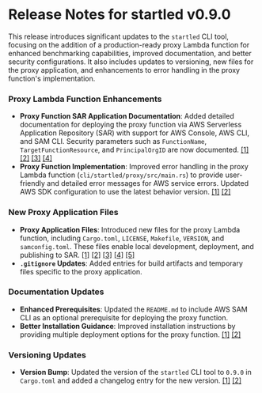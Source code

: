 # Release Notes for startled v0.9.0

This release introduces significant updates to the `startled` CLI tool, focusing on the addition of a production-ready proxy Lambda function for enhanced benchmarking capabilities, improved documentation, and better security configurations. It also includes updates to versioning, new files for the proxy application, and enhancements to error handling in the proxy function's implementation.

### Proxy Lambda Function Enhancements

* **Proxy Function SAR Application Documentation**: Added detailed documentation for deploying the proxy function via AWS Serverless Application Repository (SAR) with support for AWS Console, AWS CLI, and SAM CLI. Security parameters such as `FunctionName`, `TargetFunctionResource`, and `PrincipalOrgID` are now documented. [[1]](diffhunk://#diff-bd0cb949bb67fcfa38060059b5016cdb217ed459714094210b87496f0714b453R8-R21) [[2]](diffhunk://#diff-aff33bf4e337463eb1a6180a9b58b944752069b10f5ca6a932555ac84afe0573R109-R179) [[3]](diffhunk://#diff-aff33bf4e337463eb1a6180a9b58b944752069b10f5ca6a932555ac84afe0573L428-R500) [[4]](diffhunk://#diff-ab5303c476f248d5b47eaf1c0c7cc172a9b41e67adeb3de47938e8e0250576aeR1-R110)
* **Proxy Function Implementation**: Improved error handling in the proxy Lambda function (`cli/startled/proxy/src/main.rs`) to provide user-friendly and detailed error messages for AWS service errors. Updated AWS SDK configuration to use the latest behavior version. [[1]](diffhunk://#diff-a9b3fbc2781ab6c4163776e1788312198e2db5b53a0de0ee43b71cb2e9ccb02aL68-R120) [[2]](diffhunk://#diff-a9b3fbc2781ab6c4163776e1788312198e2db5b53a0de0ee43b71cb2e9ccb02aL99-R141)

### New Proxy Application Files

* **Proxy Application Files**: Introduced new files for the proxy Lambda function, including `Cargo.toml`, `LICENSE`, `Makefile`, `VERSION`, and `samconfig.toml`. These files enable local development, deployment, and publishing to SAR. [[1]](diffhunk://#diff-21b2e198d1b8f15ae1e4274be9cdcfa2b74a9228cab2407ffb47322d58b24144R1-R21) [[2]](diffhunk://#diff-f54b1ffa95e9d46c6339dd286180c26b483fc6ea865c9a0c17371af6ed40b81aR1-R21) [[3]](diffhunk://#diff-98386d6377f696e6628afa8eb61d861080d80e358185ceeccb308b01d709e1caR1-R86) [[4]](diffhunk://#diff-126b799fd1cadd7d464993b09862a5a6b6da5b849929abcef5d87f47408f3cddR1) [[5]](diffhunk://#diff-34a114b574ecba0c4655c12c4f3a742f5493fab99154db1ef8a90a3b85b1df7eR1-R18)
* **`.gitignore` Updates**: Added entries for build artifacts and temporary files specific to the proxy application.

### Documentation Updates

* **Enhanced Prerequisites**: Updated the `README.md` to include AWS SAM CLI as an optional prerequisite for deploying the proxy function.
* **Better Installation Guidance**: Improved installation instructions by providing multiple deployment options for the proxy function. [[1]](diffhunk://#diff-aff33bf4e337463eb1a6180a9b58b944752069b10f5ca6a932555ac84afe0573R109-R179) [[2]](diffhunk://#diff-ab5303c476f248d5b47eaf1c0c7cc172a9b41e67adeb3de47938e8e0250576aeR1-R110)

### Versioning Updates

* **Version Bump**: Updated the version of the `startled` CLI tool to `0.9.0` in `Cargo.toml` and added a changelog entry for the new version. [[1]](diffhunk://#diff-112c3857fa8d5706869ef8ba5fdaee05097cf93d95f849ab39a4c1457fafa30bL3-R3) [[2]](diffhunk://#diff-bd0cb949bb67fcfa38060059b5016cdb217ed459714094210b87496f0714b453R8-R21)